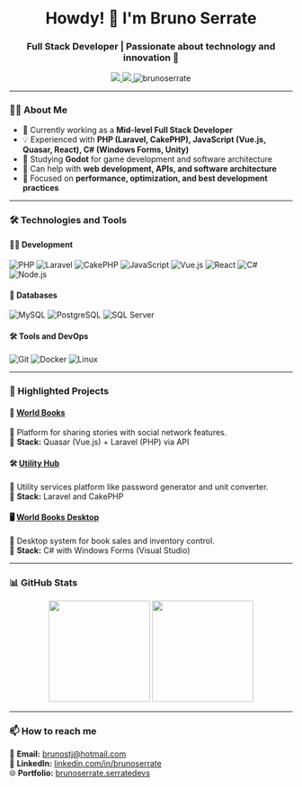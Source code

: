 <h1 align="center">Howdy! 👋 I'm Bruno Serrate</h1>
<h3 align="center">Full Stack Developer | Passionate about technology and innovation 🚀</h3>

<p align="center">
  <a href="https://www.linkedin.com/in/brunoserrate" target="_blank">
    <img src="https://img.shields.io/badge/LinkedIn-brunoserrate-blue?style=flat-square&logo=linkedin">
  </a>
  <a href="mailto:brunostj@hotmail.com">
    <img src="https://img.shields.io/badge/Email-brunostj%40hotmail.com-blue?style=flat-square&logo=gmail">
  </a>
  <img src="https://komarev.com/ghpvc/?username=brunoserrate&label=Profile%20views&color=0e75b6&style=flat-square" alt="brunoserrate" />
</p>

---

### 👨‍💻 About Me

- 🔭 Currently working as a **Mid-level Full Stack Developer**  
- 💡 Experienced with **PHP (Laravel, CakePHP), JavaScript (Vue.js, Quasar, React), C# (Windows Forms, Unity)**  
- 🌱 Studying **Godot** for game development and software architecture
- 💬 Can help with **web development, APIs, and software architecture**  
- 🎯 Focused on **performance, optimization, and best development practices**  

---

### 🛠️ Technologies and Tools

#### **👨‍💻 Development**
![PHP](https://img.shields.io/badge/PHP-777BB4?style=flat-square&logo=php&logoColor=white)
![Laravel](https://img.shields.io/badge/Laravel-FF2D20?style=flat-square&logo=laravel&logoColor=white)
![CakePHP](https://img.shields.io/badge/CakePHP-D33C43?style=flat-square&logo=cakephp&logoColor=white)
![JavaScript](https://img.shields.io/badge/JavaScript-F7DF1E?style=flat-square&logo=javascript&logoColor=black)
![Vue.js](https://img.shields.io/badge/Vue.js-4FC08D?style=flat-square&logo=vue.js&logoColor=white)
![React](https://img.shields.io/badge/React-61DAFB?style=flat-square&logo=react&logoColor=black)
![C#](https://img.shields.io/badge/C%23-239120?style=flat-square&logo=csharp&logoColor=white)
![Node.js](https://img.shields.io/badge/Node.js-43853D?style=flat-square&logo=node.js&logoColor=white)

#### **💾 Databases**
![MySQL](https://img.shields.io/badge/MySQL-4479A1?style=flat-square&logo=mysql&logoColor=white)
![PostgreSQL](https://img.shields.io/badge/PostgreSQL-316192?style=flat-square&logo=postgresql&logoColor=white)
![SQL Server](https://img.shields.io/badge/SQL%20Server-CC2927?style=flat-square&logo=microsoft-sql-server&logoColor=white)

#### **🛠️ Tools and DevOps**
![Git](https://img.shields.io/badge/Git-F05032?style=flat-square&logo=git&logoColor=white)
![Docker](https://img.shields.io/badge/Docker-2496ED?style=flat-square&logo=docker&logoColor=white)
![Linux](https://img.shields.io/badge/Linux-FCC624?style=flat-square&logo=linux&logoColor=black)

---

### 🚀 Highlighted Projects  

#### 📖 [World Books](https://worldbooks.serratedevs.com.br)  
📌 Platform for sharing stories with social network features.  
🔹 **Stack:** Quasar (Vue.js) + Laravel (PHP) via API  

#### 🛠️ [Utility Hub](https://utilityhub.serratedevs.com.br)  
📌 Utility services platform like password generator and unit converter.  
🔹 **Stack:** Laravel and CakePHP  

#### 🖥️ [World Books Desktop](https://github.com/brunoserrate/WorldBooksDesktop)  
📌 Desktop system for book sales and inventory control.  
🔹 **Stack:** C# with Windows Forms (Visual Studio)  

---

### 📊 GitHub Stats  

<p align="center">
  <img height="180em" src="https://github-readme-stats.vercel.app/api?username=brunoserrate&show_icons=true&theme=dark" />
  <img height="180em" src="https://github-readme-stats.vercel.app/api/top-langs/?username=brunoserrate&layout=compact&theme=dark" />
</p>

---

### 📫 How to reach me  

📩 **Email:** [brunostj@hotmail.com](mailto:brunostj@hotmail.com)  
🔗 **LinkedIn:** [linkedin.com/in/brunoserrate](https://www.linkedin.com/in/brunoserrate)  
🌐 **Portfolio:** [brunoserrate.serratedevs](https://brunoserrate.serratedevs.com.br/)
